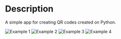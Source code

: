 Description
===========

A simple app for creating QR codes created on Python.

![Example 1](https://raw.githubusercontent.com/Crusader93/Simple_QR_Code/master/examples/1.jpg)
![Example 2](https://raw.githubusercontent.com/Crusader93/Simple_QR_Code/master/examples/3.jpg)
![Example 3](https://raw.githubusercontent.com/Crusader93/Simple_QR_Code/master/examples/2.jpg)
![Example 4](https://raw.githubusercontent.com/Crusader93/Simple_QR_Code/master/examples/4.jpg)
